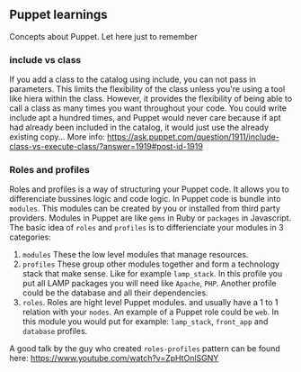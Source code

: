 ## Puppet learnings
Concepts about Puppet. Let here just to remember


### include vs class
 If you add a class to the catalog using include, you can not pass in parameters. This limits the flexibility of the class unless you're using a tool like hiera within the class. However, it provides the flexibility of being able to call a class as many times you want throughout your code. You could write include apt a hundred times, and Puppet would never care because if apt had already been included in the catalog, it would just use the already existing copy...
More info: https://ask.puppet.com/question/1911/include-class-vs-execute-class/?answer=1919#post-id-1919

### Roles and profiles
Roles and profiles is a way of structuring your Puppet code. It allows you to differenciate bussines logic and code logic. In Puppet code is bundle into `modules`. This modules can be created by you or installed from third party providers. Modules in Puppet are like `gems` in Ruby or `packages` in Javascript.
The basic idea of `roles` and `profiles` is to differienciate your modules in 3 categories:
1. `modules` These the low level modules that manage resources.
2. `profiles` These group other modules together and form a technology stack that make sense. Like for example `lamp_stack`. In this profile you put all LAMP packages you will need like `Apache`, `PHP`. Another profile could be the database and all their dependencies.
3. `roles`. Roles are hight level Puppet modules. and usually have a 1 to 1 relation with your `nodes`. An example of a Puppet role could be `web`. In this module you would put for example: `lamp_stack`, `front_app` and `database` profiles.

A good talk by the guy who created `roles-profiles` pattern can be found here: https://www.youtube.com/watch?v=ZpHtOnlSGNY
